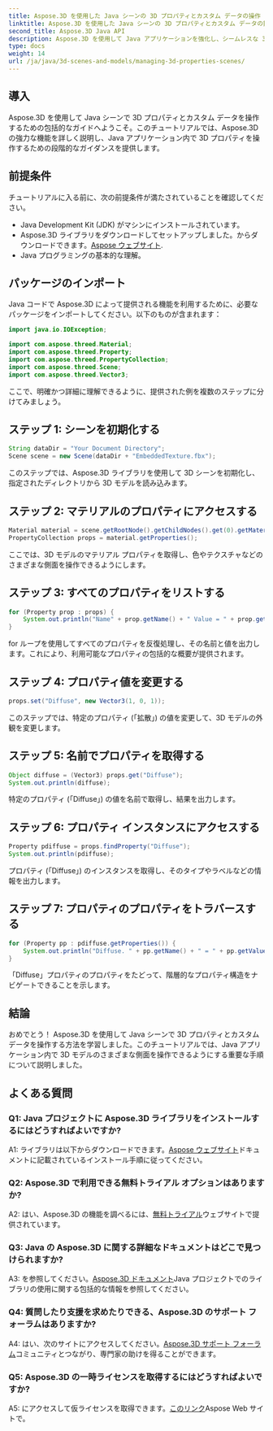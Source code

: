```yaml
---
title: Aspose.3D を使用した Java シーンの 3D プロパティとカスタム データの操作
linktitle: Aspose.3D を使用した Java シーンの 3D プロパティとカスタム データの操作
second_title: Aspose.3D Java API
description: Aspose.3D を使用して Java アプリケーションを強化し、シームレスな 3D プロパティ操作を実現します。ステップバイステップのガイダンスについては、チュートリアルに従ってください。
type: docs
weight: 14
url: /ja/java/3d-scenes-and-models/managing-3d-properties-scenes/
---
```

## 導入

Aspose.3D を使用して Java シーンで 3D プロパティとカスタム データを操作するための包括的なガイドへようこそ。このチュートリアルでは、Aspose.3D の強力な機能を詳しく説明し、Java アプリケーション内で 3D プロパティを操作するための段階的なガイダンスを提供します。

## 前提条件

チュートリアルに入る前に、次の前提条件が満たされていることを確認してください。

- Java Development Kit (JDK) がマシンにインストールされています。
-  Aspose.3D ライブラリをダウンロードしてセットアップしました。からダウンロードできます。[Aspose ウェブサイト](https://releases.aspose.com/3d/java/).
- Java プログラミングの基本的な理解。

## パッケージのインポート

Java コードで Aspose.3D によって提供される機能を利用するために、必要なパッケージをインポートしてください。以下のものが含まれます：

```java
import java.io.IOException;

import com.aspose.threed.Material;
import com.aspose.threed.Property;
import com.aspose.threed.PropertyCollection;
import com.aspose.threed.Scene;
import com.aspose.threed.Vector3;
```

ここで、明確かつ詳細に理解できるように、提供された例を複数のステップに分けてみましょう。

## ステップ 1: シーンを初期化する

```java
String dataDir = "Your Document Directory";
Scene scene = new Scene(dataDir + "EmbeddedTexture.fbx");
```

このステップでは、Aspose.3D ライブラリを使用して 3D シーンを初期化し、指定されたディレクトリから 3D モデルを読み込みます。

## ステップ 2: マテリアルのプロパティにアクセスする

```java
Material material = scene.getRootNode().getChildNodes().get(0).getMaterial();
PropertyCollection props = material.getProperties();
```

ここでは、3D モデルのマテリアル プロパティを取得し、色やテクスチャなどのさまざまな側面を操作できるようにします。

## ステップ 3: すべてのプロパティをリストする

```java
for (Property prop : props) {
    System.out.println("Name" + prop.getName() + " Value = " + prop.getValue());
}
```

for ループを使用してすべてのプロパティを反復処理し、その名前と値を出力します。これにより、利用可能なプロパティの包括的な概要が提供されます。

## ステップ 4: プロパティ値を変更する

```java
props.set("Diffuse", new Vector3(1, 0, 1));
```

このステップでは、特定のプロパティ (「拡散」) の値を変更して、3D モデルの外観を変更します。

## ステップ 5: 名前でプロパティを取得する

```java
Object diffuse = (Vector3) props.get("Diffuse");
System.out.println(diffuse);
```

特定のプロパティ (「Diffuse」) の値を名前で取得し、結果を出力します。

## ステップ 6: プロパティ インスタンスにアクセスする

```java
Property pdiffuse = props.findProperty("Diffuse");
System.out.println(pdiffuse);
```

プロパティ (「Diffuse」) のインスタンスを取得し、そのタイプやラベルなどの情報を出力します。

## ステップ 7: プロパティのプロパティをトラバースする

```java
for (Property pp : pdiffuse.getProperties()) {
    System.out.println("Diffuse. " + pp.getName() + " = " + pp.getValue());
}
```

「Diffuse」プロパティのプロパティをたどって、階層的なプロパティ構造をナビゲートできることを示します。

## 結論

おめでとう！ Aspose.3D を使用して Java シーンで 3D プロパティとカスタム データを操作する方法を学習しました。このチュートリアルでは、Java アプリケーション内で 3D モデルのさまざまな側面を操作できるようにする重要な手順について説明しました。

## よくある質問

### Q1: Java プロジェクトに Aspose.3D ライブラリをインストールするにはどうすればよいですか?

 A1: ライブラリは以下からダウンロードできます。[Aspose ウェブサイト](https://releases.aspose.com/3d/java/)ドキュメントに記載されているインストール手順に従ってください。

### Q2: Aspose.3D で利用できる無料トライアル オプションはありますか?

 A2: はい、Aspose.3D の機能を調べるには、[無料トライアル](https://releases.aspose.com/)ウェブサイトで提供されています。

### Q3: Java の Aspose.3D に関する詳細なドキュメントはどこで見つけられますか?

 A3: を参照してください。[Aspose.3D ドキュメント](https://reference.aspose.com/3d/java/)Java プロジェクトでのライブラリの使用に関する包括的な情報を参照してください。

### Q4: 質問したり支援を求めたりできる、Aspose.3D のサポート フォーラムはありますか?

A4: はい、次のサイトにアクセスしてください。[Aspose.3D サポート フォーラム](https://forum.aspose.com/c/3d/18)コミュニティとつながり、専門家の助けを得ることができます。

### Q5: Aspose.3D の一時ライセンスを取得するにはどうすればよいですか?

 A5: にアクセスして仮ライセンスを取得できます。[このリンク](https://purchase.aspose.com/temporary-license/)Aspose Web サイトで。